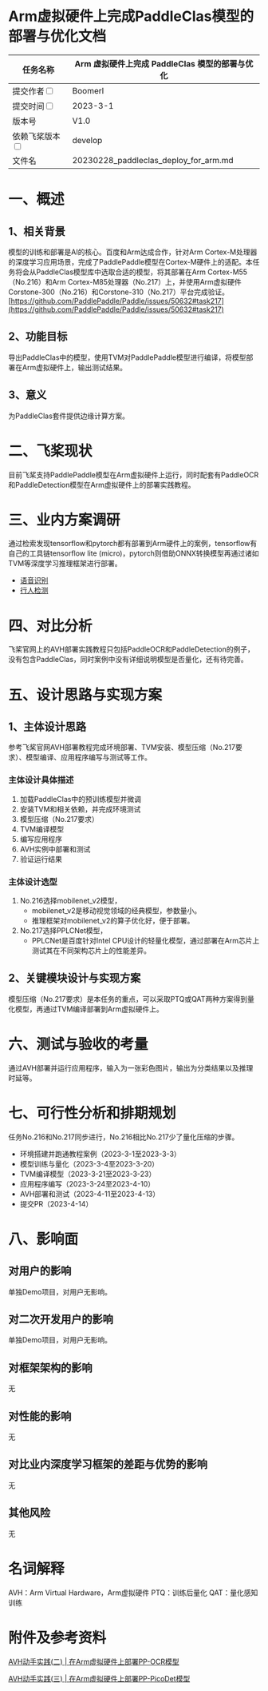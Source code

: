 # Arm虚拟硬件上完成PaddleClas模型的部署与优化文档

|任务名称 | Arm 虚拟硬件上完成 PaddleClas 模型的部署与优化 | 
|---|---|
|提交作者<input type="checkbox" class="rowselector hidden"> | Boomerl | 
|提交时间<input type="checkbox" class="rowselector hidden"> | 2023-3-1 | 
|版本号 | V1.0 | 
|依赖飞桨版本<input type="checkbox" class="rowselector hidden"> | develop | 
|文件名 | 20230228_paddleclas_deploy_for_arm.md<br> | 

# 一、概述

## 1、相关背景
模型的训练和部署是AI的核心。百度和Arm达成合作，针对Arm Cortex-M处理器的深度学习应用场景，完成了PaddlePaddle模型在Cortex-M硬件上的适配。本任务将会从PaddleClas模型库中选取合适的模型，将其部署在Arm Cortex-M55（No.216）和Arm Cortex-M85处理器（No.217）上，并使用Arm虚拟硬件Corstone-300（No.216）和Corstone-310（No.217）平台完成验证。
[https://github.com/PaddlePaddle/Paddle/issues/50632#task217](https://github.com/PaddlePaddle/Paddle/issues/50632#task217)


## 2、功能目标
导出PaddleClas中的模型，使用TVM对PaddlePaddle模型进行编译，将模型部署在Arm虚拟硬件上，输出测试结果。

## 3、意义
为PaddleClas套件提供边缘计算方案。


# 二、飞桨现状
目前飞桨支持PaddlePaddle模型在Arm虚拟硬件上运行，同时配套有PaddleOCR和PaddleDetection模型在Arm虚拟硬件上的部署实践教程。


# 三、业内方案调研
通过检索发现tensorflow和pytorch都有部署到Arm硬件上的案例，tensorflow有自己的工具链tensorflow lite (micro)，pytorch则借助ONNX转换模型再通过诸如TVM等深度学习推理框架进行部署。
- [语音识别](https://arm-software.github.io/AVH/main/examples/html/MicroSpeech.html)
- [行人检测](https://github.com/apache/tvm/tree/main/apps/microtvm/cmsisnn)


# 四、对比分析
飞桨官网上的AVH部署实践教程只包括PaddleOCR和PaddleDetection的例子，没有包含PaddleClas，同时案例中没有详细说明模型是否量化，还有待完善。


# 五、设计思路与实现方案

## 1、主体设计思路
参考飞桨官网AVH部署教程完成环境部署、TVM安装、模型压缩（No.217要求）、模型编译、应用程序编写与测试等工作。

### 主体设计具体描述
1. 加载PaddleClas中的预训练模型并微调
2. 安装TVM和相关依赖，并完成环境测试
3. 模型压缩（No.217要求）
4. TVM编译模型
5. 编写应用程序
6. AVH实例中部署和测试
7. 验证运行结果
### 主体设计选型
1. No.216选择mobilenet_v2模型，
   - mobilenet_v2是移动视觉领域的经典模型，参数量小。
   - 推理框架对mobilenet_v2的算子优化好，便于部署。
2. No.217选择PPLCNet模型，
   - PPLCNet是百度针对Intel CPU设计的轻量化模型，通过部署在Arm芯片上测试其在不同架构芯片上的性能差异。

## 2、关键模块设计与实现方案
模型压缩（No.217要求）是本任务的重点，可以采取PTQ或QAT两种方案得到量化模型，再通过TVM编译部署到Arm虚拟硬件上。


# 六、测试与验收的考量
通过AVH部署并运行应用程序，输入为一张彩色图片，输出为分类结果以及推理时延等。


# 七、可行性分析和排期规划
任务No.216和No.217同步进行，No.216相比No.217少了量化压缩的步骤。
   - 环境搭建并跑通教程案例（2023-3-1至2023-3-3）
   - 模型训练与量化（2023-3-4至2023-3-20）
   - TVM编译模型（2023-3-21至2023-3-23）
   - 应用程序编写（2023-3-24至2023-4-10）
   - AVH部署和测试（2023-4-11至2023-4-13）
   - 提交PR（2023-4-14）


# 八、影响面

## 对用户的影响
单独Demo项目，对用户无影响。
## 对二次开发用户的影响
单独Demo项目，对用户无影响。
## 对框架架构的影响
无
## 对性能的影响
无
## 对比业内深度学习框架的差距与优势的影响
无
## 其他风险
无


# 名词解释
AVH：Arm Virtual Hardware，Arm虚拟硬件
PTQ：训练后量化
QAT：量化感知训练

# 附件及参考资料
[AVH动手实践(二) | 在Arm虚拟硬件上部署PP-OCR模型](https://www.paddlepaddle.org.cn/support/news?action=detail&id=3062)

[AVH动手实践(三) | 在Arm虚拟硬件上部署PP-PicoDet模型](https://www.paddlepaddle.org.cn/support/news?action=detail&id=3114)
